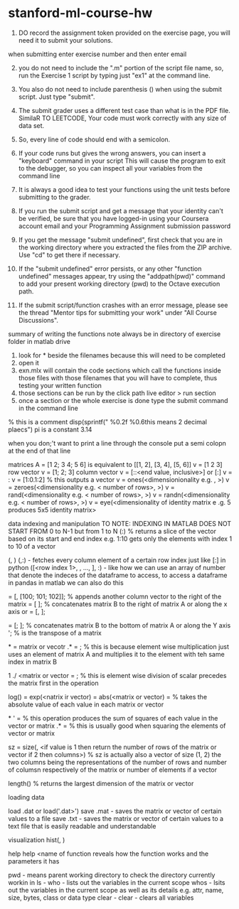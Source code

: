 # stanford-ml-course-hw

1. DO record the assignment token provided on the exercise page, 
you will need it to submit your solutions. 

when submitting enter exercise number and then enter email

2. you do not need to include the ".m" portion of the script file name, so, run the Exercise 1 script by typing just "ex1" at the command line.

3. You also do not need to include parenthesis () when using the submit script. Just type "submit". 

4. The submit grader uses a different test case than what is in the PDF file. 
SimilaR TO LEETCODE, Your code must work correctly with any size of data  set.

5. So, every line of code should end with a semicolon.

6. If your code runs but gives the wrong answers, you can insert a "keyboard" command in your script
This will cause the program to exit to the debugger, so you can inspect all your variables from the command line

7. It is always a good idea to test your functions using the unit tests before submitting to the grader.

8. If you run the submit script and get a message that your identity can't be 
verified, be sure that you have logged-in using your Coursera account email 
and your Programming Assignment submission password

9.  If you get the message "submit undefined", first check that 
you are in the working directory where you extracted the files 
from the ZIP archive. Use "cd" to get there if necessary. 

10.  If the "submit undefined" error persists, or any other "function undefined" 
messages appear, try using the "addpath(pwd)" command to add your present 
working directory (pwd) to the Octave execution path. 

11. If the submit script/function crashes with an error message, please see 
the  thread "Mentor tips for submitting your work" under "All Course  
Discussions".





summary of writing the functions
note always be in directory of exercise folder in matlab drive
1. look for * beside the filenames because this will need to be completed
2. open it
3. exn.mlx will contain the code sections which call the functions inside those files
with those filenames that you will have to complete, thus testing your written function
4. those sections can be run by the click path live editor > run section
4. once a section or the whole exercise is done type the submit command in the command line


% this is a comment
disp(sprintf("<some string> %0.2f %0.6this means 2 decimal plaecs")
pi is a constant 3.14

when you don;'t want to print a line through the console put a semi colopn at the end of that line

matrices
A = [1 2; 3 4; 5 6] is equivalent to [[1, 2], [3, 4], [5, 6]]
v = [1 2 3] row vector
v = [1; 2; 3] column vector
v = [<start value>:<increment value>:<end value, inclusive>] or [<start value>:<end value>]
v = <start value>:<end value>
v = [1:0.1:2] % this outputs a vector
v = ones(<dimensionionality e.g. <number of rows>, <number of columns>>)
v = zeroes(<dimensionality e.g. < number of rows>, <number of columns>>)
v = rand(<dimensionality e.g. < number of rows>, <number of columns>>)
v = randn(<dimensionality e.g. < number of rows>, <number of columns>>)
v = eye(<dimensionality of identity matrix e .g. 5  produces 5x5 identity matrix>	



data indexing and manipulation
TO NOTE: INDEXING IN MATLAB DOES NOT START FROM 0 to N-1 but from 1 to N
<vector>(<start index value>:<end index value>) % returns a slice of the vector based on its start and end index
e.g. 1:10 gets only the elements with index 1 to 10 of a vector 

<matrix>(<row index>, <column index>) 
<matrix>(<row index>,:) - fetches every column element of a certain row index just like <list>[:] in python
<matrix>([<row index 1>, <row index a>, ..., <row index z>], :) - like how we can use an array of number that
denote the indeces of the dataframe to access, to access a dataframe in pandas in matlab we can also do this

<matrix> = [<matrix>, [100; 101; 102]]; % appends another column vector to the right of the matrix
<matrix C> = [<matrix A> <matrix B>]; % concatenates matrix B to the right of matrix A or along the x axis
or <matrix C> = [<matrix A>, <matrix B>]; 

<matrix C> = [<matrix A>; <matrix B>]; % concatenates matrix B to the bottom of matrix A or along the Y axis
<matrix C>'; % is the transpose of a matrix

<matrix or vector> * <scalar> = matrix or vecotr
<matrix or vector> .* <matrix or vector> = <matrix of the same dimensionality>; % this is because element wise multiplication just uses an element of matrix A and multiplies it to the element with teh same index in matrix B

1 ./ <matrix or vector = <matrix or vecotr of same dimensinality>; % this is element wise division of scalar precedes the matrix first in the operation

log(<matrix or vector>) = <natural log of the matrix or vector by getting natural log of each value in matrix or vector>
exp(<natrix ir vector) = <multiply the matrix or vector values to the natural number e>
abs(<matrix or vector) = <matrix or vector of same dimensionality> % takes the absolute value of each value in each matrix or vector

<vector> * <vector>' = <scalar> % this operation produces the sum of squares of each value in the vector or matrix
<vector matrix> .* <vector or matrix> = <vector or matrix of same dimensionality> % this is usually good when squaring the elements of vector or matrix


sz = size(<matrix or vector>, <if value is 1 then return the number of rows of the matrix or vector if 2 then columns>) % sz is actually also a vector of size 
(1, 2) the two columns being the representations of the number of 
rows and number of columsn respectively of the matrix or number of 
elements if a vector 

length(<matrix or vector>) % returns the largest dimension of the matrix or vector


loading data

load <filename>.dat or load('<filename>.dat>')
save <filename>.mat <vector or matrix variable> - saves the matrix or vector of certain values to a file
save <filename>.txt <vector or matrix variable> - saves the matrix or vector of certain 
values to a text file that is easily readable and understandable


visualization
hist(<matrix or vector>, <number of bars in the histogram>)


help
help <name of function reveals how the function works and the parameters it has


pwd - means parent working directory to check the directory currently workin in
ls - 
who - lists out the variables in the current scope
whos - lsits out the variables in the current scope as well as its details 
e.g. attr, name, size, bytes, class or data type
clear <variable> -
clear - clears all variables

